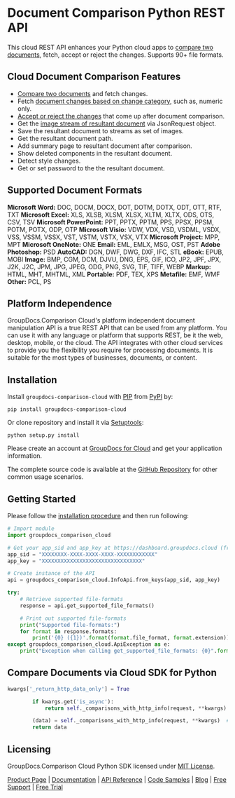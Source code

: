 # Document Comparison Python REST API

This cloud REST API enhances your Python cloud apps to [compare two documents](https://products.groupdocs.cloud/comparison/python), fetch, accept or reject the changes. Supports 90+ file formats.

## Cloud Document Comparison Features

- [Compare two documents](https://wiki.groupdocs.cloud/comparisoncloud/developer-guide/changes-resource/get-changes/) and fetch changes.
- Fetch [document changes based on change category](https://wiki.groupdocs.cloud/comparisoncloud/developer-guide/changes-resource/get-changes-categories/), such as, numeric only.
- [Accept or reject the changes](https://wiki.groupdocs.cloud/comparisoncloud/developer-guide/changes-resource/get-document-changes/) that come up after document comparison.
- Get the [image stream of resultant document](https://wiki.groupdocs.cloud/comparisoncloud/developer-guide/changes-resource/get-stream-of-images-of-result-document-changes/) via JsonRequest object.
- Save the resultant document to streams as set of images.
- Get the resultant document path.
- Add summary page to resultant document after comparison.
- Show deleted components in the resultant document.
- Detect style changes.
- Get or set password to the the resultant document.

## Supported Document Formats

**Microsoft Word:** DOC, DOCM, DOCX, DOT, DOTM, DOTX, ODT, OTT, RTF, TXT
**Microsoft Excel:** XLS, XLSB, XLSM, XLSX, XLTM, XLTX, ODS, OTS, CSV, TSV
**Microsoft PowerPoint:** PPT, PPTX, PPTM, PPS, PPSX, PPSM, POTM, POTX, ODP, OTP
**Microsoft Visio:** VDW, VDX, VSD, VSDML, VSDX, VSS, VSSM, VSSX, VST, VSTM, VSTX, VSX, VTX
**Microsoft Project:** MPP, MPT
**Microsoft OneNote:** ONE
**Email:** EML, EMLX, MSG, OST, PST
**Adobe Photoshop:** PSD
**AutoCAD:** DGN, DWF, DWG, DXF, IFC, STL
**eBook:** EPUB, MOBI
**Image:** BMP, CGM, DCM, DJVU, DNG, EPS, GIF, ICO, JP2, JPF, JPX, J2K, J2C, JPM, JPG, JPEG, ODG, PNG, SVG, TIF, TIFF, WEBP
**Markup:** HTML, MHT, MHTML, XML
**Portable:** PDF, TEX, XPS
**Metafile:** EMF, WMF
**Other:** PCL, PS

## Platform Independence

GroupDocs.Comparison Cloud's platform independent document manipulation API is a true REST API that can be used from any platform. You can use it with any language or platform that supports REST, be it the web, desktop, mobile, or the cloud. The API integrates with other cloud services to provide you the flexibility you require for processing documents. It is suitable for the most types of businesses, documents, or content.

## Installation

Install `groupdocs-comparison-cloud` with [PIP](https://pypi.org/project/pip/) from [PyPI](https://pypi.org/) by:

`pip install groupdocs-comparison-cloud`

Or clone repository and install it via [Setuptools](http://pypi.python.org/pypi/setuptools):

`python setup.py install`

Please create an account at [GroupDocs for Cloud](https://dashboard.groupdocs.cloud/#/apps) and get your application information.

The complete source code is available at the [GitHub Repository](https://github.com/groupdocs-comparison-cloud/groupdocs-comparison-cloud-python) for other common usage scenarios.

## Getting Started

Please follow the [installation procedure](https://pypi.org/project/groupdocs-comparison-cloud/#installation) and then run following:

```python
# Import module
import groupdocs_comparison_cloud

# Get your app_sid and app_key at https://dashboard.groupdocs.cloud (free registration is required).
app_sid = "XXXXXXXX-XXXX-XXXX-XXXX-XXXXXXXXXXXX"
app_key = "XXXXXXXXXXXXXXXXXXXXXXXXXXXXXXXX"

# Create instance of the API
api = groupdocs_comparison_cloud.InfoApi.from_keys(app_sid, app_key)

try:
    # Retrieve supported file-formats
    response = api.get_supported_file_formats()

    # Print out supported file-formats
    print("Supported file-formats:")
    for format in response.formats:
        print('{0} ({1})'.format(format.file_format, format.extension))
except groupdocs_comparison_cloud.ApiException as e:
    print("Exception when calling get_supported_file_formats: {0}".format(e.message))
```

## Compare Documents via Cloud SDK for Python

```python
kwargs['_return_http_data_only'] = True

        if kwargs.get('is_async'):
            return self._comparisons_with_http_info(request, **kwargs)  # noqa: E501

        (data) = self._comparisons_with_http_info(request, **kwargs)  # noqa: E501
        return data
```

## Licensing

GroupDocs.Comparison Cloud Python SDK licensed under [MIT License](http://github.com/groupdocs-comparison-cloud/groupdocs-comparison-cloud-python/LICENSE).

[Product Page](https://products.groupdocs.cloud/comparison/python) | [Documentation](https://wiki.groupdocs.cloud/comparisoncloud/) | [API Reference](https://apireference.groupdocs.cloud/comparison/) | [Code Samples](https://github.com/groupdocs-comparison-cloud/groupdocs-comparison-cloud-python) | [Blog](https://blog.groupdocs.cloud/category/comparison/) | [Free Support](https://forum.groupdocs.cloud/c/comparison) | [Free Trial](https://dashboard.groupdocs.cloud/#/apps)